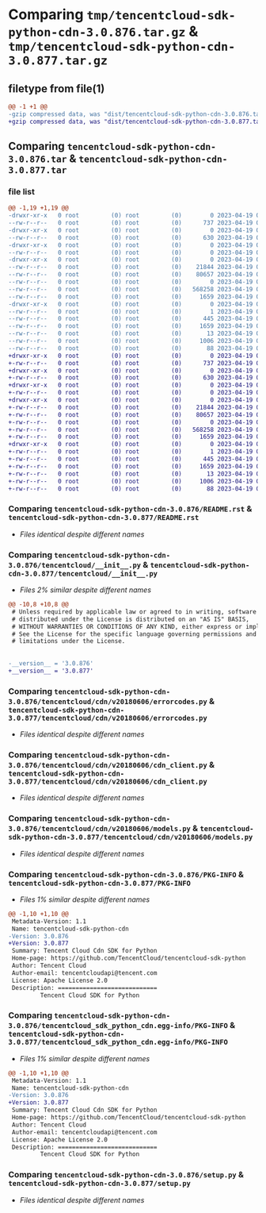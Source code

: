# Comparing `tmp/tencentcloud-sdk-python-cdn-3.0.876.tar.gz` & `tmp/tencentcloud-sdk-python-cdn-3.0.877.tar.gz`

## filetype from file(1)

```diff
@@ -1 +1 @@
-gzip compressed data, was "dist/tencentcloud-sdk-python-cdn-3.0.876.tar", last modified: Wed Apr 19 00:20:07 2023, max compression
+gzip compressed data, was "dist/tencentcloud-sdk-python-cdn-3.0.877.tar", last modified: Wed Apr 19 09:08:34 2023, max compression
```

## Comparing `tencentcloud-sdk-python-cdn-3.0.876.tar` & `tencentcloud-sdk-python-cdn-3.0.877.tar`

### file list

```diff
@@ -1,19 +1,19 @@
-drwxr-xr-x   0 root         (0) root         (0)        0 2023-04-19 00:20:07.000000 tencentcloud-sdk-python-cdn-3.0.876/
--rw-r--r--   0 root         (0) root         (0)      737 2023-04-19 00:20:07.000000 tencentcloud-sdk-python-cdn-3.0.876/README.rst
-drwxr-xr-x   0 root         (0) root         (0)        0 2023-04-19 00:20:07.000000 tencentcloud-sdk-python-cdn-3.0.876/tencentcloud/
--rw-r--r--   0 root         (0) root         (0)      630 2023-04-19 00:20:07.000000 tencentcloud-sdk-python-cdn-3.0.876/tencentcloud/__init__.py
-drwxr-xr-x   0 root         (0) root         (0)        0 2023-04-19 00:20:07.000000 tencentcloud-sdk-python-cdn-3.0.876/tencentcloud/cdn/
--rw-r--r--   0 root         (0) root         (0)        0 2023-04-19 00:20:07.000000 tencentcloud-sdk-python-cdn-3.0.876/tencentcloud/cdn/__init__.py
-drwxr-xr-x   0 root         (0) root         (0)        0 2023-04-19 00:20:07.000000 tencentcloud-sdk-python-cdn-3.0.876/tencentcloud/cdn/v20180606/
--rw-r--r--   0 root         (0) root         (0)    21844 2023-04-19 00:20:07.000000 tencentcloud-sdk-python-cdn-3.0.876/tencentcloud/cdn/v20180606/errorcodes.py
--rw-r--r--   0 root         (0) root         (0)    80657 2023-04-19 00:20:07.000000 tencentcloud-sdk-python-cdn-3.0.876/tencentcloud/cdn/v20180606/cdn_client.py
--rw-r--r--   0 root         (0) root         (0)        0 2023-04-19 00:20:07.000000 tencentcloud-sdk-python-cdn-3.0.876/tencentcloud/cdn/v20180606/__init__.py
--rw-r--r--   0 root         (0) root         (0)   568258 2023-04-19 00:20:07.000000 tencentcloud-sdk-python-cdn-3.0.876/tencentcloud/cdn/v20180606/models.py
--rw-r--r--   0 root         (0) root         (0)     1659 2023-04-19 00:20:07.000000 tencentcloud-sdk-python-cdn-3.0.876/PKG-INFO
-drwxr-xr-x   0 root         (0) root         (0)        0 2023-04-19 00:20:07.000000 tencentcloud-sdk-python-cdn-3.0.876/tencentcloud_sdk_python_cdn.egg-info/
--rw-r--r--   0 root         (0) root         (0)        1 2023-04-19 00:20:07.000000 tencentcloud-sdk-python-cdn-3.0.876/tencentcloud_sdk_python_cdn.egg-info/dependency_links.txt
--rw-r--r--   0 root         (0) root         (0)      445 2023-04-19 00:20:07.000000 tencentcloud-sdk-python-cdn-3.0.876/tencentcloud_sdk_python_cdn.egg-info/SOURCES.txt
--rw-r--r--   0 root         (0) root         (0)     1659 2023-04-19 00:20:07.000000 tencentcloud-sdk-python-cdn-3.0.876/tencentcloud_sdk_python_cdn.egg-info/PKG-INFO
--rw-r--r--   0 root         (0) root         (0)       13 2023-04-19 00:20:07.000000 tencentcloud-sdk-python-cdn-3.0.876/tencentcloud_sdk_python_cdn.egg-info/top_level.txt
--rw-r--r--   0 root         (0) root         (0)     1006 2023-04-19 00:20:07.000000 tencentcloud-sdk-python-cdn-3.0.876/setup.py
--rw-r--r--   0 root         (0) root         (0)       88 2023-04-19 00:20:07.000000 tencentcloud-sdk-python-cdn-3.0.876/setup.cfg
+drwxr-xr-x   0 root         (0) root         (0)        0 2023-04-19 09:08:34.000000 tencentcloud-sdk-python-cdn-3.0.877/
+-rw-r--r--   0 root         (0) root         (0)      737 2023-04-19 09:08:34.000000 tencentcloud-sdk-python-cdn-3.0.877/README.rst
+drwxr-xr-x   0 root         (0) root         (0)        0 2023-04-19 09:08:34.000000 tencentcloud-sdk-python-cdn-3.0.877/tencentcloud/
+-rw-r--r--   0 root         (0) root         (0)      630 2023-04-19 09:08:34.000000 tencentcloud-sdk-python-cdn-3.0.877/tencentcloud/__init__.py
+drwxr-xr-x   0 root         (0) root         (0)        0 2023-04-19 09:08:34.000000 tencentcloud-sdk-python-cdn-3.0.877/tencentcloud/cdn/
+-rw-r--r--   0 root         (0) root         (0)        0 2023-04-19 09:08:34.000000 tencentcloud-sdk-python-cdn-3.0.877/tencentcloud/cdn/__init__.py
+drwxr-xr-x   0 root         (0) root         (0)        0 2023-04-19 09:08:34.000000 tencentcloud-sdk-python-cdn-3.0.877/tencentcloud/cdn/v20180606/
+-rw-r--r--   0 root         (0) root         (0)    21844 2023-04-19 09:08:34.000000 tencentcloud-sdk-python-cdn-3.0.877/tencentcloud/cdn/v20180606/errorcodes.py
+-rw-r--r--   0 root         (0) root         (0)    80657 2023-04-19 09:08:34.000000 tencentcloud-sdk-python-cdn-3.0.877/tencentcloud/cdn/v20180606/cdn_client.py
+-rw-r--r--   0 root         (0) root         (0)        0 2023-04-19 09:08:34.000000 tencentcloud-sdk-python-cdn-3.0.877/tencentcloud/cdn/v20180606/__init__.py
+-rw-r--r--   0 root         (0) root         (0)   568258 2023-04-19 09:08:34.000000 tencentcloud-sdk-python-cdn-3.0.877/tencentcloud/cdn/v20180606/models.py
+-rw-r--r--   0 root         (0) root         (0)     1659 2023-04-19 09:08:34.000000 tencentcloud-sdk-python-cdn-3.0.877/PKG-INFO
+drwxr-xr-x   0 root         (0) root         (0)        0 2023-04-19 09:08:34.000000 tencentcloud-sdk-python-cdn-3.0.877/tencentcloud_sdk_python_cdn.egg-info/
+-rw-r--r--   0 root         (0) root         (0)        1 2023-04-19 09:08:34.000000 tencentcloud-sdk-python-cdn-3.0.877/tencentcloud_sdk_python_cdn.egg-info/dependency_links.txt
+-rw-r--r--   0 root         (0) root         (0)      445 2023-04-19 09:08:34.000000 tencentcloud-sdk-python-cdn-3.0.877/tencentcloud_sdk_python_cdn.egg-info/SOURCES.txt
+-rw-r--r--   0 root         (0) root         (0)     1659 2023-04-19 09:08:34.000000 tencentcloud-sdk-python-cdn-3.0.877/tencentcloud_sdk_python_cdn.egg-info/PKG-INFO
+-rw-r--r--   0 root         (0) root         (0)       13 2023-04-19 09:08:34.000000 tencentcloud-sdk-python-cdn-3.0.877/tencentcloud_sdk_python_cdn.egg-info/top_level.txt
+-rw-r--r--   0 root         (0) root         (0)     1006 2023-04-19 09:08:34.000000 tencentcloud-sdk-python-cdn-3.0.877/setup.py
+-rw-r--r--   0 root         (0) root         (0)       88 2023-04-19 09:08:34.000000 tencentcloud-sdk-python-cdn-3.0.877/setup.cfg
```

### Comparing `tencentcloud-sdk-python-cdn-3.0.876/README.rst` & `tencentcloud-sdk-python-cdn-3.0.877/README.rst`

 * *Files identical despite different names*

### Comparing `tencentcloud-sdk-python-cdn-3.0.876/tencentcloud/__init__.py` & `tencentcloud-sdk-python-cdn-3.0.877/tencentcloud/__init__.py`

 * *Files 2% similar despite different names*

```diff
@@ -10,8 +10,8 @@
 # Unless required by applicable law or agreed to in writing, software
 # distributed under the License is distributed on an "AS IS" BASIS,
 # WITHOUT WARRANTIES OR CONDITIONS OF ANY KIND, either express or implied.
 # See the License for the specific language governing permissions and
 # limitations under the License.
 
 
-__version__ = '3.0.876'
+__version__ = '3.0.877'
```

### Comparing `tencentcloud-sdk-python-cdn-3.0.876/tencentcloud/cdn/v20180606/errorcodes.py` & `tencentcloud-sdk-python-cdn-3.0.877/tencentcloud/cdn/v20180606/errorcodes.py`

 * *Files identical despite different names*

### Comparing `tencentcloud-sdk-python-cdn-3.0.876/tencentcloud/cdn/v20180606/cdn_client.py` & `tencentcloud-sdk-python-cdn-3.0.877/tencentcloud/cdn/v20180606/cdn_client.py`

 * *Files identical despite different names*

### Comparing `tencentcloud-sdk-python-cdn-3.0.876/tencentcloud/cdn/v20180606/models.py` & `tencentcloud-sdk-python-cdn-3.0.877/tencentcloud/cdn/v20180606/models.py`

 * *Files identical despite different names*

### Comparing `tencentcloud-sdk-python-cdn-3.0.876/PKG-INFO` & `tencentcloud-sdk-python-cdn-3.0.877/PKG-INFO`

 * *Files 1% similar despite different names*

```diff
@@ -1,10 +1,10 @@
 Metadata-Version: 1.1
 Name: tencentcloud-sdk-python-cdn
-Version: 3.0.876
+Version: 3.0.877
 Summary: Tencent Cloud Cdn SDK for Python
 Home-page: https://github.com/TencentCloud/tencentcloud-sdk-python
 Author: Tencent Cloud
 Author-email: tencentcloudapi@tencent.com
 License: Apache License 2.0
 Description: ============================
         Tencent Cloud SDK for Python
```

### Comparing `tencentcloud-sdk-python-cdn-3.0.876/tencentcloud_sdk_python_cdn.egg-info/PKG-INFO` & `tencentcloud-sdk-python-cdn-3.0.877/tencentcloud_sdk_python_cdn.egg-info/PKG-INFO`

 * *Files 1% similar despite different names*

```diff
@@ -1,10 +1,10 @@
 Metadata-Version: 1.1
 Name: tencentcloud-sdk-python-cdn
-Version: 3.0.876
+Version: 3.0.877
 Summary: Tencent Cloud Cdn SDK for Python
 Home-page: https://github.com/TencentCloud/tencentcloud-sdk-python
 Author: Tencent Cloud
 Author-email: tencentcloudapi@tencent.com
 License: Apache License 2.0
 Description: ============================
         Tencent Cloud SDK for Python
```

### Comparing `tencentcloud-sdk-python-cdn-3.0.876/setup.py` & `tencentcloud-sdk-python-cdn-3.0.877/setup.py`

 * *Files identical despite different names*

